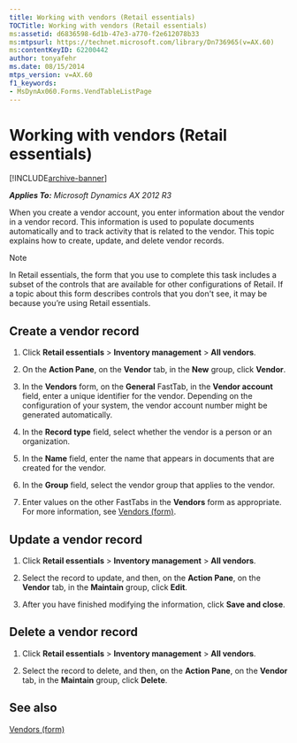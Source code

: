 ```yaml
---
title: Working with vendors (Retail essentials)
TOCTitle: Working with vendors (Retail essentials)
ms:assetid: d6836598-6d1b-47e3-a770-f2e612078b33
ms:mtpsurl: https://technet.microsoft.com/library/Dn736965(v=AX.60)
ms:contentKeyID: 62200442
author: tonyafehr
ms.date: 08/15/2014
mtps_version: v=AX.60
f1_keywords:
- MsDynAx060.Forms.VendTableListPage
---
```


# Working with vendors (Retail essentials) 


[!INCLUDE[archive-banner](includes/archive-banner.md)]


_**Applies To:** Microsoft Dynamics AX 2012 R3_

When you create a vendor account, you enter information about the vendor in a vendor record. This information is used to populate documents automatically and to track activity that is related to the vendor. This topic explains how to create, update, and delete vendor records.


> [!NOTE]
> <P>In Retail essentials, the form that you use to complete this task includes a subset of the controls that are available for other configurations of Retail. If a topic about this form describes controls that you don't see, it may be because you’re using Retail essentials.</P>



## Create a vendor record

1.  Click **Retail essentials** \> **Inventory management** \> **All vendors**.

2.  On the **Action Pane**, on the **Vendor** tab, in the **New** group, click **Vendor**.

3.  In the **Vendors** form, on the **General** FastTab, in the **Vendor account** field, enter a unique identifier for the vendor. Depending on the configuration of your system, the vendor account number might be generated automatically.

4.  In the **Record type** field, select whether the vendor is a person or an organization.

5.  In the **Name** field, enter the name that appears in documents that are created for the vendor.

6.  In the **Group** field, select the vendor group that applies to the vendor.

7.  Enter values on the other FastTabs in the **Vendors** form as appropriate. For more information, see [Vendors (form)](https://technet.microsoft.com/library/aa592162\(v=ax.60\)).

## Update a vendor record

1.  Click **Retail essentials** \> **Inventory management** \> **All vendors**.

2.  Select the record to update, and then, on the **Action Pane**, on the **Vendor** tab, in the **Maintain** group, click **Edit**.

3.  After you have finished modifying the information, click **Save and close**.

## Delete a vendor record

1.  Click **Retail essentials** \> **Inventory management** \> **All vendors**.

2.  Select the record to delete, and then, on the **Action Pane**, on the **Vendor** tab, in the **Maintain** group, click **Delete**.

## See also

[Vendors (form)](https://technet.microsoft.com/library/aa592162\(v=ax.60\))

  


